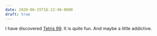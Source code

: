 ```yaml
---
date: 2020-06-25T16:12:40-0600
draft: true
---
```




I have discovered [Tetris 99](https://tetris99.nintendo.com/). It is quite fun. And maybe a little addictive.



